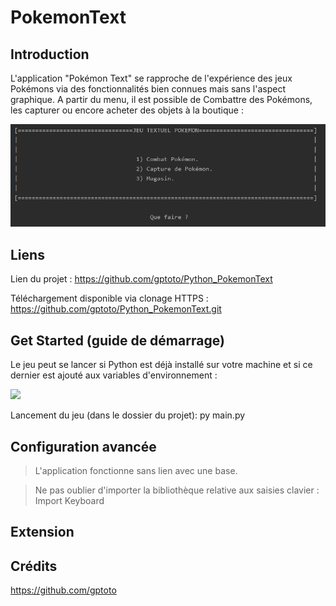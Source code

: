 # PokemonText

## Introduction
	
L'application "Pokémon Text" se rapproche de l'expérience des jeux Pokémons via des fonctionnalités bien connues mais sans l'aspect graphique. 
A partir du menu, il est possible de Combattre des Pokémons, les capturer ou encore acheter des objets à la boutique :

<div style="text-align:center">
	<img src="MainScreen.PNG"/>
</div>

## Liens

Lien du projet : https://github.com/gptoto/Python_PokemonText

Téléchargement disponible via clonage HTTPS : https://github.com/gptoto/Python_PokemonText.git

## Get Started (guide de démarrage)

Le jeu peut se lancer si Python est déjà installé sur votre machine et si ce dernier est ajouté aux variables d'environnement :

<img src="https://pythonfaqfr.readthedocs.io/en/latest/_images/advanced_features.png"/>

Lancement du jeu (dans le dossier du projet): 
	py main.py

## Configuration avancée

> L'application fonctionne sans lien avec une base.

> Ne pas oublier d'importer la bibliothèque relative aux saisies clavier : 
	Import Keyboard

## Extension


## Crédits

https://github.com/gptoto

